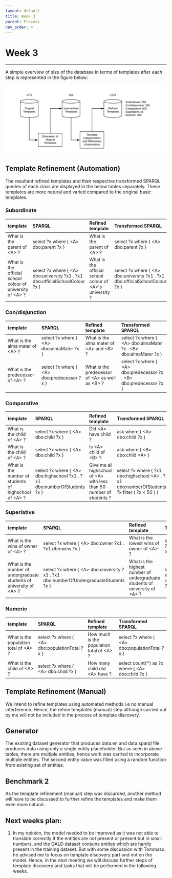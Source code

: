 ```yaml
---
layout: default
title: Week 3
parent: Process
nav_order: 4
---
```


# Week 3

---

A simple overview of size of the database in terms of templates after each step is represented in the figure below:

![](../../assets/images/Template_Update1.png)

## Template Refinement (Automation)

The resultant refined templates and their respective transformed SPARQL queries of each class are displayed in the below tables separately. These templates are more natural and varied compared to the original basic templates.

### Subordinate
<div class="code-example" markdown="1">

| template        | SPARQL | Refined template   | Transformed SPARQL |
|:-------------|:------------------|:-------------|:------------------|
| What is the parent of \<A> ? | select ?x where { \<A> dbo:parent ?x } | What is the parent of \<A> ? | select ?x where { \<A> dbo:parent ?x } |
| What is the official school colour of university of \<A> ? | select ?x where { \<A> dbo:university ?x1 . ?x1 dbo:officialSchoolColour ?x } | What is the official school colour of \<A>'s university ?  | select ?x where { \<A> dbo:university ?x1 . ?x1 dbo:officialSchoolColour ?x } |

</div>

### Con/disjunction
<div class="code-example" markdown="1">

| template        | SPARQL | Refined template   | Transformed SPARQL |
|:-------------|:------------------|:-------------|:------------------|
| What is the alma mater of \<A> ? | select ?x where { \<A> dbo:almaMater ?x } | What is the alma mater of \<A> and \<B> ? | select ?x where { \<A> dbo:almaMater ?x . \<B> dbo:almaMater ?x } |
| What is the predecessor of \<A> ? | select ?x where { \<A> dbo:predecessor ?x } | What is the predecessor of \<A> as well as \<B> ? | select ?x where { \<A> dbo:predecessor ?x . \<B> dbo:predecessor ?x } |

</div>

### Comparative
<div class="code-example" markdown="1">

| template        | SPARQL | Refined template   | Transformed SPARQL |
|:-------------|:------------------|:-------------|:------------------|
| What is the child of \<A> ? | select ?x where { \<A> dbo:child ?x } | Did \<A> have child ? | ask where { \<A> dbo:child ?x } |
| What is the child of \<A> ? | select ?x where { \<A> dbo:child ?x } | Is \<A> child of \<B> ? | ask where { \<B> dbo:child \<A> } |
| What is the number of students of highschool of \<A> ? | select ?x where { \<A> dbo:highschool ?x1 . ?x1 dbo:numberOfStudents ?x } | Give me all highschool of \<A> with less than 50 number of students ? | select ?x where { ?x1 dbo:highschool \<A> . ?x1 dbo:numberOfStudents ?x filter ( ?x < 50 ) } |

</div>


### Superlative
<div class="code-example" markdown="1">

| template        | SPARQL | Refined template   | Transformed SPARQL |
|:-------------|:------------------|:-------------|:------------------|
| What is the wins of owner of \<A> ? | select ?x where { \<A> dbo:owner ?x1 . ?x1 dbo:wins ?x } | What is the lowest wins of owner of \<A> ? | select ?x where { \<A> dbo:owner ?x1 . ?x1 dbo:wins ?x } order by asc(?x) limit 1 |
| What is the number of undergraduate students of university of \<A> ? | select ?x where { \<A> dbo:university ?x1 . ?x1 dbo:numberOfUndergraduateStudents ?x } | What is the highest number of undergraduate students of university of \<A> ? | select ?x where { \<A> dbo:university ?x1 . ?x1 dbo:numberOfUndergraduateStudents ?x } order by desc(?x) limit 1 |

</div>

### Numeric
<div class="code-example" markdown="1">

| template        | SPARQL | Refined template   | Transformed SPARQL |
|:-------------|:------------------|:-------------|:------------------|
| What is the population total of \<A> ? | select ?x where { \<A> dbo:populationTotal ?x } | How much is the population total of \<A> ? | select ?x where { \<A> dbo:populationTotal ?x } | 
| What is the child of \<A> ? | select ?x where { \<A> dbo:child ?x } | How many child did \<A> have ? | select count(*) as ?x where { \<A> dbo:child ?x } |

</div>

## Template Refinement (Manual)

We intend to refine templates using automated methods i.e no manual interference. Hence, the refine templates (manual) step although carried out by me will not be included in the process of template discovery. 

## Generator

The existing dataset generator that produces data.en and data.sparql file produces data using only a single entity placeholder. But as seen in above tables, there are multiple entities, hence work was carried to incorporate multiple entities. The second entity value was filled using a random function from existing set of entities.

## Benchmark 2

As the template refinement (manual) step was discarded, another method will have to be discussed to further refine the templates and make them even more natural. 

## Next weeks plan:

1. In my opinion, the model needed to be improved as it was not able to translate correctly if the entities are not present or present but in small numbers, and the QALD dataset contains entites which are hardly present in the training dataset. But with some discussion with Tommaso, he advised me to focus on template discovery part and not on the model. Hence, in the next meeting we will discuss further steps of template discovery and tasks that will be performed in the following weeks.
